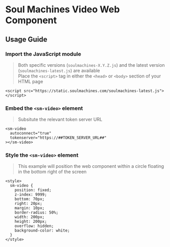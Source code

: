 # Soul Machines Video Web Component

## Usage Guide

### Import the JavaScript module

> Both specific versions (`soulmachines-X.Y.Z.js`) and the latest version (`soulmachines-latest.js`) are available  
> Place the `<script>` tag in either the `<head>` or `<body>` section of your HTML page

```
<script src="https://static.soulmachines.com/soulmachines-latest.js"></script>
```

### Embed the `<sm-video>` element

> Subsitute the relevant token server URL

```
<sm-video
  autoconnect="true"
  tokenserver="https://##TOKEN_SERVER_URL##"
></sm-video>
```

### Style the `<sm-video>` element

> This example will position the web component within a circle floating in the bottom right of the screen

```
<style>
  sm-video {
    position: fixed;
    z-index: 9999;
    bottom: 70px;
    right: 20px;
    margin: 10px;
    border-radius: 50%;
    width: 200px;
    height: 200px;
    overflow: hidden;
    background-color: white;
  }
</style>
```
